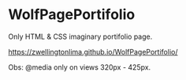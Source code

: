 # WolfPagePortifolio
 Only HTML & CSS imaginary portifolio page.

https://zwellingtonlima.github.io/WolfPagePortifolio/

Obs: @media only on views 320px - 425px. 
